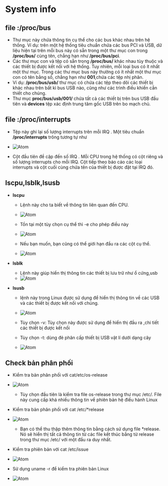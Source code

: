 # System info # 
## file :/proc/bus ##
- Thư mục này chứa thông tin cụ thể cho các bus khác nhau trên hệ thống. Ví dụ: trên một hệ thống tiêu chuẩn chứa các bus PCI và USB, dữ liệu hiện tại trên mỗi bus này có sẵn trong một thư mục con trong **/proc/bus/** cùng tên, chẳng hạn như **/proc/bus/pci**.
- Các thư mục con và tệp có sẵn trong **/proc/bus/** khác nhau tùy thuộc và các thiết bị được kết nối với hệ thống. Tuy nhiên, mỗi loại bus có ít nhất một thư mục. Trong các thư mục bus này thường có ít nhất một thư mục con có tên bằng số, chẳng hạn như **001**,chứa các tệp nhị phân. 
- Ví dụ: **/proc/bus/usb/** thư mục có chứa các tệp theo dõi các thiết bị khác nhau trên bất kì bus USB nào, cũng như các trình điều khiển cần thiết cho chúng.
- Thư mục **proc/bus/usb/001/** chứa tất cả các thiết bị trên bus USB đầu tiên và **devices** tệp xác định trung tâm gốc USB trên bo mạch chủ.  

## file :/proc/interrupts
- Tệp này ghi lại số lượng interrupts trên mỗi IRQ . Một tiêu chuẩn **/proc/interrupts** trông tương tự như 
- ![Atom](https://i.imgur.com/1XqhEoE.png)

- Cột đầu tiên đề cập đến số IRQ . Mỗi CPU trong hệ thống có cột riêng và số lượng interrupts cho mỗi IRQ. Cột tiếp theo báo cáo các loại interrupts và cột cuối cùng chứa tên của thiết bị được đặt tại IRQ đó. 

## lscpu,lsblk,lsusb ##
- **lscpu**

  - Lệnh này cho ta biết về thông tin liên quan đến CPU. 
  - ![Atom](https://i.imgur.com/r8rK1yw.png)
  
  - Tồn tại một tùy chọn cụ thể thì -e cho phép điều này
  - ![Atom](https://i.imgur.com/DWXmD1x.png)
  
  - Nếu bạn muốn, bạn cũng có thể giới hạn đầu ra các cột cụ thể. 
  - ![Atom](https://i.imgur.com/R5v0WzT.png)
  
- **lsblk**

  - Lệnh này giúp hiển thị thông tin các thiết bị lưu trữ như ổ cứng,usb 
  - ![Atom](https://i.imgur.com/083HHHL.png)
  
- **lsusb**

  - lệnh này trong Linux được sử dụng để hiển thị thông tin về các USB và các thiết bị được kết nối với chúng. 
  - ![Atom]()
  
  - Tùy chọn -v: Tùy chọn này được sử dụng để hiển thị đầu ra ,chi tiết các thiết bị được kết nối 
  
  - Tùy chọn -t: dùng đẻ phân cấp thiết bị USB vật lí dưới dạng cây 
  - ![Atom]()
  
## Check bản phân phối ## 
- Kiểm tra bản phân phối với cat/etc/os-release 
- ![Atom](https://i.imgur.com/TMZmy1E.png)
  - Tùy chọn đầu tiên là kiểm tra file os-release trong thư mục /etc/. File này cung cấp khá nhiều thông tin về phiên bản hệ điều hành Linux

- Kiểm tra bản phân phối với cat /etc/*release
- ![Atom](https://i.imgur.com/xOXDDzM.png)
  - Bạn có thể thu thập thêm thông tin bằng cách sử dụng file *release. Nó sẽ hiển thị tất cả thông tin từ các file kết thúc bằng từ release trong thư mục /etc/ với một đầu ra duy nhất.
  
- Kiểm tra phiên bản với cat /etc/issue
- ![Atom]()

- Sử dụng uname -r để kiểm tra phiên bản Linux 
 - ![Atom](https://i.imgur.com/nRFtcqp.png)